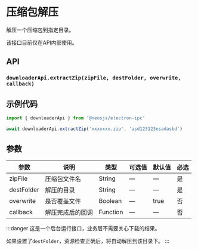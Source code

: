 # 压缩包解压 <BadgeTip text="异步" type="green"></BadgeTip>

解压一个压缩包到指定目录。

该接口目前仅在API内部使用。

## API
### `downloaderApi.extractZip(zipFile, destFolder, overwrite, callback)`
### 



## 示例代码
```js
import { downloaderApi } from '@neosjs/electron-ipc'

await downloaderApi.extractZip('xxxxxxx.zip', 'asd123123nsadasbd')
```

## 参数

| 参数 | 说明    | 类型   | 可选值 | 默认值 |必选 |
| ---- | ------- | ------ | ------ | ------ | ------ |
| zipFile | 压缩包文件名 | String | —      | —      | 是      |
| destFolder | 解压的目录 | String | —      | —      | 是      |
| overwrite | 是否覆盖文件 | Boolean |  —     | true      | 否      |
| callback | 解压完成后的回调 | Function | —      | —      | 否      |

:::danger
这是一个后台运行接口，业务层不需要关心下载的结果。 

如果设置了`destFolder`，资源检查正确后，将自动解压到该目录下。
:::
